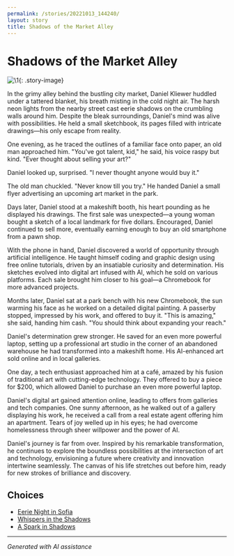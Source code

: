 ```yaml
---
permalink: /stories/20221013_144240/
layout: story
title: Shadows of the Market Alley
---
```


# Shadows of the Market Alley

![\1](/input_images/20221013_144240){: .story-image}

In the grimy alley behind the bustling city market, Daniel Kliewer huddled under a tattered blanket, his breath misting in the cold night air. The harsh neon lights from the nearby street cast eerie shadows on the crumbling walls around him. Despite the bleak surroundings, Daniel's mind was alive with possibilities. He held a small sketchbook, its pages filled with intricate drawings—his only escape from reality.

One evening, as he traced the outlines of a familiar face onto paper, an old man approached him. "You've got talent, kid," he said, his voice raspy but kind. "Ever thought about selling your art?"

Daniel looked up, surprised. "I never thought anyone would buy it."

The old man chuckled. "Never know till you try." He handed Daniel a small flyer advertising an upcoming art market in the park.

Days later, Daniel stood at a makeshift booth, his heart pounding as he displayed his drawings. The first sale was unexpected—a young woman bought a sketch of a local landmark for five dollars. Encouraged, Daniel continued to sell more, eventually earning enough to buy an old smartphone from a pawn shop.

With the phone in hand, Daniel discovered a world of opportunity through artificial intelligence. He taught himself coding and graphic design using free online tutorials, driven by an insatiable curiosity and determination. His sketches evolved into digital art infused with AI, which he sold on various platforms. Each sale brought him closer to his goal—a Chromebook for more advanced projects.

Months later, Daniel sat at a park bench with his new Chromebook, the sun warming his face as he worked on a detailed digital painting. A passerby stopped, impressed by his work, and offered to buy it. "This is amazing," she said, handing him cash. "You should think about expanding your reach."

Daniel's determination grew stronger. He saved for an even more powerful laptop, setting up a professional art studio in the corner of an abandoned warehouse he had transformed into a makeshift home. His AI-enhanced art sold online and in local galleries.

One day, a tech enthusiast approached him at a café, amazed by his fusion of traditional art with cutting-edge technology. They offered to buy a piece for $200, which allowed Daniel to purchase an even more powerful laptop.

Daniel's digital art gained attention online, leading to offers from galleries and tech companies. One sunny afternoon, as he walked out of a gallery displaying his work, he received a call from a real estate agent offering him an apartment. Tears of joy welled up in his eyes; he had overcome homelessness through sheer willpower and the power of AI.

Daniel's journey is far from over. Inspired by his remarkable transformation, he continues to explore the boundless possibilities at the intersection of art and technology, envisioning a future where creativity and innovation intertwine seamlessly. The canvas of his life stretches out before him, ready for new strokes of brilliance and discovery.


## Choices

* [Eerie Night in Sofia](/stories/20221113_153653/)
* [Whispers in the Shadows](/stories/477085949_1376430796875724_8916528934155297778_n/)
* [A Spark in Shadows](/stories/books-003/)


---
*Generated with AI assistance*
